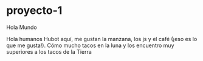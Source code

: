# proyecto-1

Hola Mundo


Hola humanos
Hubot aquí, me gustan la manzana, los js y el café (¡eso es lo que me gusta!).
Cómo mucho tacos en la luna y los encuentro muy superiores a los tacos de la Tierra

